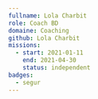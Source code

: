 ```yaml
---
fullname: Lola Charbit
role: Coach BD
domaine: Coaching
github: Lola Charbit
missions:
  - start: 2021-01-11
    end: 2021-04-30
    status: independent
badges:
  - segur
---
```


